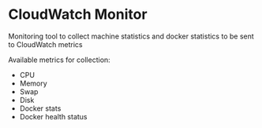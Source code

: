 CloudWatch Monitor
==================

Monitoring tool to collect machine statistics and docker statistics to be sent to CloudWatch metrics

Available metrics for collection:

- CPU
- Memory
- Swap
- Disk
- Docker stats
- Docker health status
